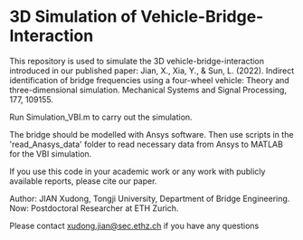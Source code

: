 # 3D Simulation of Vehicle-Bridge-Interaction
 
This repository is used to simulate the 3D vehicle-bridge-interaction introduced in our published paper: Jian, X., Xia, Y., & Sun, L. (2022). Indirect identification of bridge frequencies using a four-wheel vehicle: Theory and three-dimensional simulation. Mechanical Systems and Signal Processing, 177, 109155.

Run Simulation_VBI.m to carry out the simulation.

The bridge should be modelled with Ansys software. Then use scripts in the 'read_Anasys_data' folder to read necessary data from Ansys to MATLAB for the VBI simulation.

If you use this code in your academic work or any work with publicly available reports, please cite our paper.

Author: JIAN Xudong, Tongji University, Department of Bridge Engineering. Now: Postdoctoral Researcher at ETH Zurich.

Please contact xudong.jian@sec.ethz.ch if you have any questions

